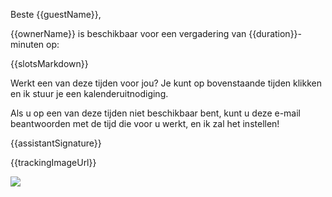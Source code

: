 Beste {{guestName}},

{{ownerName}} is beschikbaar voor een vergadering van {{duration}}-minuten op:

{{slotsMarkdown}}

Werkt een van deze tijden voor jou? Je kunt op bovenstaande tijden klikken en ik stuur je een kalenderuitnodiging.

Als u op een van deze tijden niet beschikbaar bent, kunt u deze e-mail beantwoorden met de tijd die voor u werkt, en ik zal het instellen!

{{assistantSignature}}

{{trackingImageUrl}}

![]({{trackingImageUrl}})
